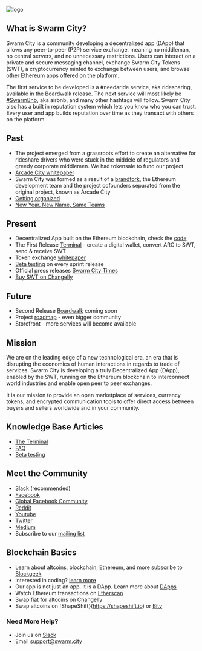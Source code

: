 ![logo](https://cloud.githubusercontent.com/assets/17633374/25299052/33dc2a9c-26c9-11e7-95a4-e0356d2a680c.jpg)


## What is Swarm City?

Swarm City is a community developing a decentralized app (DApp) that allows any peer-to-peer (P2P) service exchange, meaning no middleman, no central servers, and no unnecessary restrictions. Users can interact on a private and secure messaging channel, exchange Swarm City Tokens (SWT), a cryptocurrency minted to exchange between users, and browse other Ethereum apps offered on the platform. 

The first service to be developed is a #needaride service, aka ridesharing, available in the Boardwalk release. The next service will most likely be [#SwarmBnb](https://https://swarmbnb.com), aka airbnb, and many other hashtags will follow. Swarm City also has a built in reputation system which lets you know who you can trust. Every user and app builds reputation over time as they transact with others on the platform.


## Past

* The project emerged from a grassroots effort to create an alternative for rideshare drivers who were stuck in the middele of regulators and greedy corporate middlemen. We had tokensale to fund our project
* [Arcade City whitepaper](https://drive.google.com/file/d/0B9RSMdR2vWssV2JJX0t6dmN6SUk/view)
* Swarm City was formed as a result of a [brandfork](https://press.swarm.city/forking-a-brand-cde5de87d46a), the Ethereum development team and the project cofounders separated from the original project, known as Arcade City
* [Getting organized](https://medium.com/arcade-city-press/getting-organized-62b91a7a0541)
* [New Year, New Name, Same Teams](https://press.swarm.city/happy-new-year-a52f80043cc7#.uco0arcyo)  


## Present

* Decentralized App built on the Ethereum blockchain, check the [code](https://github.com/swarmcity)
* The First Release [Terminal](https://swarm.city) - create a digital wallet, convert ARC to SWT, send & receive SWT
* Token exchange [whitepaper](https://github.com/swarmcity/sc-token/blob/master/token-exchange-miniwhitepaper.md)
* [Beta testing](https://github.com/SwarmCitySupport/Beta-testing) on every sprint release
* Official press releases [Swarm City Times](https://press.swarm.city/launch-swarm-city-terminal-f32a8264d98f#.87579vodh)
* [Buy SWT on Changelly](https://press.swarm.city/changelly-adds-swarm-city-token-allowing-credit-card-payments-for-swt-9e503789df63)


## Future

* Second Release [Boardwalk](https://github.com/swarmcity/sc-boardwalk) coming soon
* Project [roadmap](https://press.swarm.city/unmistakably-swarm-city-9522606f88) - even bigger community  
* Storefront - more services will become available 


## Mission

We are on the leading edge of a new technological era, an era that is disrupting the economics of human interactions in regards to trade of services. Swarm City is developing a truly Decentralized App (DApp), enabled by the SWT, running on the Ethereum blockchain to interconnect world industries and enable open peer to peer exchanges.

It is our mission to provide an open marketplace of services, currency tokens, and encrypted communication tools to offer direct access between buyers and sellers worldwide and in your community.


## Knowledge Base Articles  

* [The Terminal](https://github.com/QueenBeeSC/swarm.city-Terminal)
* [FAQ](https://github.com/SwarmCitySupport/FAQ)
* [Beta testing](https://github.com/SwarmCitySupport/Beta-testing)


## Meet the Community

* [Slack](https://slackinvite.swarm.city/) (recommended)
* [Facebook](https://www.facebook.com/SwarmCityDApp/)
* [Global Facebook Community](https://queenbeesc.github.io/NeedARide/) 
* [Reddit](https://www.reddit.com/r/SwarmCity/)
* [Youtube](https://www.youtube.com/channel/UCsHBWn_ytZ3xdMbTyYe5Ifg/videos)
* [Twitter](https://twitter.com/SwarmCityDApp)
* [Medium](https://press.swarm.city/about)
* Subscribe to our [mailing list](http://eepurl.com/cH1485)



## Blockchain Basics

* Learn about altcoins, blockchain, Ethereum, and more subscribe to [Blockgeek](https://blockgeek.com)
* Interested in coding? [learn more](https://dappsforbeginners.wordpress.com/)
* Our app is not just an app. It is a DApp. Learn more about [DApps](http://ethereum.stackexchange.com/questions/383/what-is-a-dapp)
* Watch Ethereum transactions on [Etherscan](https://etherscan.io)
* Swap fiat for altcoins on [Changelly](https://changelly.com)
* Swap altcoins on [ShapeShift}(https://shapeshift.io) or [Bity](https://bity.com)


### Need More Help?

* Join us on [Slack](https://swarmcity.slack.com/messages/support/)
* Email support@swarm.city

